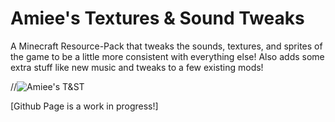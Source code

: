 # Amiee's Textures & Sound Tweaks
A Minecraft Resource-Pack that tweaks the sounds, textures, and sprites of the game to be a little more consistent with everything else! Also adds some extra stuff like new music and tweaks to a few existing mods!

//![Amiee's T&ST](ArtAndMisc/placeholder.png)

[Github Page is a work in progress!]